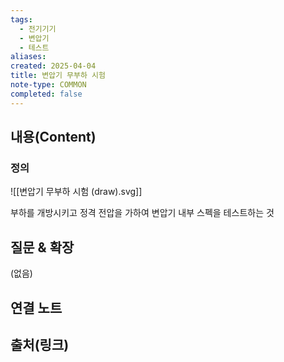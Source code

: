 ```yaml
---
tags:
  - 전기기기
  - 변압기
  - 테스트
aliases: 
created: 2025-04-04
title: 변압기 무부하 시험
note-type: COMMON
completed: false
---
```


## 내용(Content)

### 정의

![[변압기 무부하 시험 (draw).svg]]

부하를 개방시키고 정격 전압을 가하여 변압기 내부 스펙을 테스트하는 것

## 질문 & 확장

(없음)

## 연결 노트

## 출처(링크)

